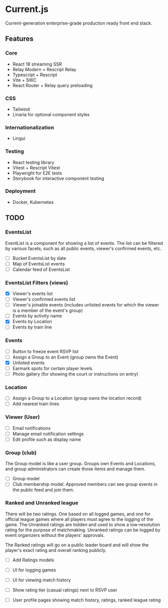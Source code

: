 # Current.js

Current-generation enterprise-grade production ready front end stack.

## Features

### Core
- React 18 streaming SSR
- Relay Modern + Rescript Relay
- Typescript + Rescript
- Vite + SWC
- React Router + Relay query preloading

### CSS
- Tailwind
- Linaria for optional component styles

### Internationalization
- Lingui

### Testing
- React testing library
- Vitest + Rescript Vitest
- Playwright for E2E tests
- Storybook for interactive component testing

### Deployment
- Docker, Kubernetes

## TODO

### EventsList
EventList is a component for showing a list of events. The list can be filtered
by various facets, such as all public events, viewer's confirmed events, etc.
- [ ] Bucket EventsList by date
- [ ] Map of EventsList events
- [ ] Calendar feed of EventsList

### EventsList Filters (views)
- [X] Viewer's events list
- [ ] Viewer's confirmed events list
- [ ] Viewer's joinable events (includes unlisted events for which the viewer is
a member of the event's group)
- [ ] Events by activity name
- [x] Events by Location
- [ ] Events by train line

### Events
- [ ] Button to freeze event RSVP list
- [ ] Assign a Group to an Event (group owns the Event)
- [x] Unlisted events
- [ ] Earmark spots for certain player levels
- [ ] Photo gallery (for showing the court or instructions on entry)

### Location
- [ ] Assign a Group to a Location (group owns the location record)
- [ ] Add nearest train lines

### Viewer (User)
- [ ] Email notifications
- [ ] Manage email notification settings
- [ ] Edit profile such as display name

### Group (club)
The Group model is like a user group. Groups own Events and Locations, and group
administrators can create those items and manage them.
- [ ] Group model
- [ ] Club membership model. Approved members can see group events in the public
  feed and join them.

### Ranked and Unranked league
There will be two ratings. One based on all logged games, and one for official
league games where all players must agree to the logging of the game. The Unranked ratings are hidden and used to show a low-resolution
rating for the purpose of matchmaking. Unranked ratings
can be logged by event organizers without the players' approvals.

The Ranked ratings will go on a public leader board and will show the player's
exact rating and overall ranking publicly.

- [ ] Add Ratings models
- [ ] UI for logging games
- [ ] UI for viewing match history
- [ ] Show rating tier (casual ratings) next to RSVP user
- [ ] User profile pages showing match history, ratings, ranked league rating

